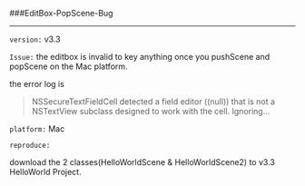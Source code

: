 ###EditBox-PopScene-Bug

---

`version:` v3.3

`Issue:` the editbox is invalid to key anything once you pushScene and popScene on the Mac platform.

the error log is 

>NSSecureTextFieldCell detected a field editor ((null)) that is not a NSTextView subclass designed to work with the cell. Ignoring...

`platform:` Mac

`reproduce:`

download the 2 classes(HelloWorldScene & HelloWorldScene2) to v3.3 HelloWorld Project.


